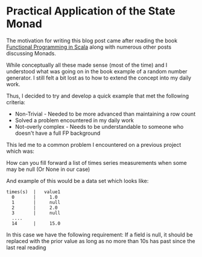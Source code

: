 Practical Application of the State Monad 
======================================== 

The motivation for writing this blog post came after reading the book [Functional Programming in Scala][1] along with numerous other posts discussing Monads. 

While conceptually all these made sense (most of the time) and I understood what was going on in the book example of a random number generator.
I still felt a bit lost as to how to extend the concept into my daily work. 

Thus, I decided to try and develop a quick example that met the following criteria: 

  * Non-Trivial - Needed to be more advanced than maintaining a row count 
  * Solved a problem encountered in my daily work 
  * Not-overly complex - Needs to be understandable to someone who doesn't have a full FP background 

This led me to a common problem I encountered on a previous project which was: 

How can you fill forward a list of times series measurements when some may be null (Or None in our case) 

And example of this would be a data set which looks like: 
``` 
times(s)  |   value1 
  0       |     1.0 
  1       |     null 
  2       |     2.0 
  3       |     null 
  .... 
  14      |     15.0 
``` 

In this case we have the following requirement: 
  If a field is null, it should be replaced with the prior value as long as no more than 10s has past since the last real reading 









[1]: https://www.amazon.com/Functional-Programming-Scala-Paul-Chiusano/dp/1617290653